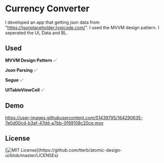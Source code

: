 
# Currency Converter

I developed an app that getting json data from "https://jsonplaceholder.typicode.com/". 
I used the MVVM design pattern. I seperated the UI, Data and BL.
## Used

**MVVM Design Pattern** ✅

**Json Parsing** ✅

**Segue** ✅

**UITableViewCell** ✅






## Demo



https://user-images.githubusercontent.com/51439795/164290635-7e0d00cd-b3af-47dd-a7bb-0f99108c20ce.mov


  
## License

[![MIT License](https://img.shields.io/apm/l/atomic-design-ui.svg?)](https://github.com/tterb/atomic-design-ui/blob/master/LICENSEs)

  
